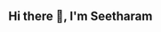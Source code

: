 ##              Hi there 👋, I'm Seetharam

<!--
**Seetharamkoya/Seetharamkoya** is a ✨ _special_ ✨ repository because its `README.md` (this file) appears on your GitHub profile.

I livein Germany and workin on AWS DevOps
[![image](https://user-images.githubusercontent.com/38424194/149140950-2997725a-1d08-4ef6-ac07-05e18b4af72e.png](https://www.linkedin.com/in/seetharamaiah-koya/)


